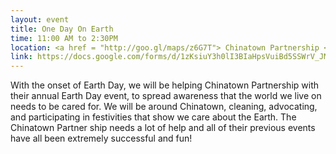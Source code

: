 ```yaml
---
layout: event
title: One Day On Earth
time: 11:00 AM to 2:30PM
location: <a href = "http://goo.gl/maps/z6G7T"> Chinatown Partnership </a>
link: https://docs.google.com/forms/d/1zKsiuY3h0lI3BIaHpsVuiBd5SSWrV_JMapjT8mwFA0E/viewform
---
```

With the onset of Earth Day, we will be helping Chinatown Partnership with their annual Earth Day event, to spread awareness that the world we live on needs to be cared for. We will be around Chinatown, cleaning, advocating, and participating in festivities that show we care about the Earth. The Chinatown Partner ship needs a lot of help and all of their previous events have all been extremely successful and fun!
